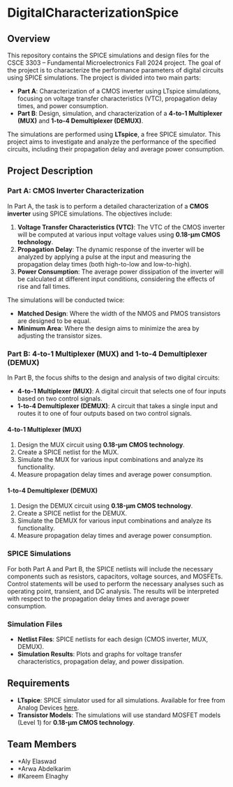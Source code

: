 # DigitalCharacterizationSpice

## Overview
This repository contains the SPICE simulations and design files for the CSCE 3303 – Fundamental Microelectronics Fall 2024 project. The goal of the project is to characterize the performance parameters of digital circuits using SPICE simulations. The project is divided into two main parts:

- **Part A**: Characterization of a CMOS inverter using LTspice simulations, focusing on voltage transfer characteristics (VTC), propagation delay times, and power consumption.
- **Part B**: Design, simulation, and characterization of a **4-to-1 Multiplexer (MUX)** and **1-to-4 Demultiplexer (DEMUX)**.

The simulations are performed using **LTspice**, a free SPICE simulator. This project aims to investigate and analyze the performance of the specified circuits, including their propagation delay and average power consumption.

## Project Description

### Part A: CMOS Inverter Characterization

In Part A, the task is to perform a detailed characterization of a **CMOS inverter** using SPICE simulations. The objectives include:
1. **Voltage Transfer Characteristics (VTC)**: The VTC of the CMOS inverter will be computed at various input voltage values using **0.18-μm CMOS technology**.
2. **Propagation Delay**: The dynamic response of the inverter will be analyzed by applying a pulse at the input and measuring the propagation delay times (both high-to-low and low-to-high).
3. **Power Consumption**: The average power dissipation of the inverter will be calculated at different input conditions, considering the effects of rise and fall times.

The simulations will be conducted twice:
- **Matched Design**: Where the width of the NMOS and PMOS transistors are designed to be equal.
- **Minimum Area**: Where the design aims to minimize the area by adjusting the transistor sizes.

### Part B: 4-to-1 Multiplexer (MUX) and 1-to-4 Demultiplexer (DEMUX)

In Part B, the focus shifts to the design and analysis of two digital circuits:
- **4-to-1 Multiplexer (MUX)**: A digital circuit that selects one of four inputs based on two control signals. 
- **1-to-4 Demultiplexer (DEMUX)**: A circuit that takes a single input and routes it to one of four outputs based on two control signals.

#### 4-to-1 Multiplexer (MUX)
1. Design the MUX circuit using **0.18-μm CMOS technology**.
2. Create a SPICE netlist for the MUX.
3. Simulate the MUX for various input combinations and analyze its functionality.
4. Measure propagation delay times and average power consumption.

#### 1-to-4 Demultiplexer (DEMUX)
1. Design the DEMUX circuit using **0.18-μm CMOS technology**.
2. Create a SPICE netlist for the DEMUX.
3. Simulate the DEMUX for various input combinations and analyze its functionality.
4. Measure propagation delay times and average power consumption.

### SPICE Simulations
For both Part A and Part B, the SPICE netlists will include the necessary components such as resistors, capacitors, voltage sources, and MOSFETs. Control statements will be used to perform the necessary analyses such as operating point, transient, and DC analysis. The results will be interpreted with respect to the propagation delay times and average power consumption.

### Simulation Files
- **Netlist Files**: SPICE netlists for each design (CMOS inverter, MUX, DEMUX).
- **Simulation Results**: Plots and graphs for voltage transfer characteristics, propagation delay, and power dissipation.

## Requirements

- **LTspice**: SPICE simulator used for all simulations. Available for free from Analog Devices [here](https://www.analog.com/en/design-center/design-tools-and-calculators/ltspice-simulator.html).
- **Transistor Models**: The simulations will use standard MOSFET models (Level 1) for **0.18-μm CMOS technology**.

## Team Members
- *Aly Elaswad
- *Arwa Abdelkarim
- #Kareem Elnaghy 


